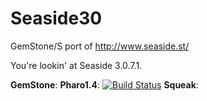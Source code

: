 Seaside30
=========

GemStone/S port of http://www.seaside.st/

You're lookin' at Seaside 3.0.7.1.

**GemStone**: 
**Pharo1.4**: [![Build Status](https://travis-ci.org/glassdb/Seaside30.png?branch=pharo1.4)](https://travis-ci.org/glassdb/Seaside30)
**Squeak**:

